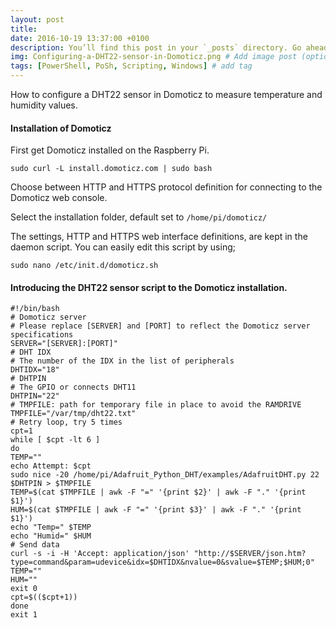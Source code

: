 ```yaml
---
layout: post
title: 
date: 2016-10-19 13:37:00 +0100
description: You’ll find this post in your `_posts` directory. Go ahead and edit it and re-build the site to see your changes. # Add post description (optional)
img: Configuring-a-DHT22-sensor-in-Domoticz.png # Add image post (optional)
tags: [PowerShell, PoSh, Scripting, Windows] # add tag
---
```

How to configure a DHT22 sensor in Domoticz to measure temperature and humidity values.

#### Installation of Domoticz

First get Domoticz installed on the Raspberry Pi.

```sudo curl -L install.domoticz.com | sudo bash```

Choose between HTTP and HTTPS protocol definition for connecting to the Domoticz web console.

Select the installation folder, default set to ```/home/pi/domoticz/```

The settings, HTTP and HTTPS web interface definitions, are kept in the daemon script. You can easily edit this script by using;

```sudo nano /etc/init.d/domoticz.sh```

#### Introducing the DHT22 sensor script to the Domoticz installation.

```
#!/bin/bash
# Domoticz server
# Please replace [SERVER] and [PORT] to reflect the Domoticz server specifications
SERVER="[SERVER]:[PORT]"
# DHT IDX
# The number of the IDX in the list of peripherals
DHTIDX="18"
# DHTPIN
# The GPIO or connects DHT11
DHTPIN="22"
# TMPFILE: path for temporary file in place to avoid the RAMDRIVE
TMPFILE="/var/tmp/dht22.txt"
# Retry loop, try 5 times
cpt=1
while [ $cpt -lt 6 ]
do
TEMP=""
echo Attempt: $cpt
sudo nice -20 /home/pi/Adafruit_Python_DHT/examples/AdafruitDHT.py 22 $DHTPIN > $TMPFILE
TEMP=$(cat $TMPFILE | awk -F "=" '{print $2}' | awk -F "." '{print $1}')
HUM=$(cat $TMPFILE | awk -F "=" '{print $3}' | awk -F "." '{print $1}')
echo "Temp=" $TEMP
echo "Humid=" $HUM
# Send data
curl -s -i -H 'Accept: application/json' "http://$SERVER/json.htm?type=command&param=udevice&idx=$DHTIDX&nvalue=0&svalue=$TEMP;$HUM;0"
TEMP=""
HUM=""
exit 0
cpt=$(($cpt+1))
done
exit 1
```

